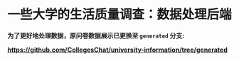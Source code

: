 # 一些大学的生活质量调查：数据处理后端

**为了更好地处理数据，原问卷数据展示已更换至 `generated` 分支:** 

**https://github.com/CollegesChat/university-information/tree/generated**

